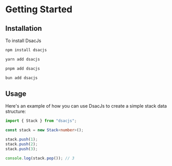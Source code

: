 # Getting Started

## Installation

To install DsacJs

```bash
npm install dsacjs
```

```bash
yarn add dsacjs
```

```bash
pnpm add dsacjs
```

```bash
bun add dsacjs
```

## Usage

Here's an example of how you can use DsacJs to create a simple stack data structure:

```typescript
import { Stack } from "dsacjs";

const stack = new Stack<number>();

stack.push(1);
stack.push(2);
stack.push(3);

console.log(stack.pop()); // 3
```
